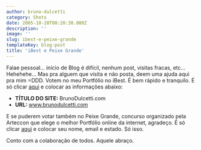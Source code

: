 ```yaml
---
author: bruno-dulcetti
category: Shots
date: 2005-10-20T00:20:30.000Z
description: ''
image: ''
slug: ibest-e-peixe-grande
templateKey: blog-post
title: 'iBest e Peixe Grande'
---
```


Falae pessoal... início de Blog é difícil, nenhum post, visitas fracas, etc... Hehehehe... Mas pra alguem que visita e não posta, deem uma ajuda aqui pra mim =DDD. Votem no meu Portfólio no iBest. É bem rápido e tranquilo. É só clicar [aqui](http://www.premioibest.com.br/indicacao/) e colocar as informações abaixo:

- **TÍTULO DO SITE:** BrunoDulcetti.com
- **URL:** www.brunodulcetti.com

E se puderem votar também no Peixe Grande, concurso organizado pela Arteccon que elege o melhor Portfólio online da internet, agradeço. É só clicar [aqui](http://www.arteccom.com.br/webdesign/peixegrande/voto/voto1.asp?acao=votar&user=ok&tipo=1&id=54) e colocar seu nome, email e estado. Só isso.

Conto com a colaboração de todos. Aquele abraço.
